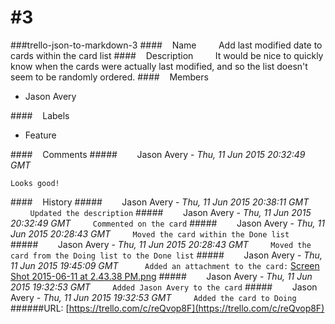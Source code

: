 # #3
###trello-json-to-markdown-3
####&nbsp;&nbsp;&nbsp;&nbsp;Name
&nbsp;&nbsp;&nbsp;&nbsp;&nbsp;&nbsp;&nbsp;&nbsp;Add last modified date to cards within the card list
####&nbsp;&nbsp;&nbsp;&nbsp;Description
&nbsp;&nbsp;&nbsp;&nbsp;&nbsp;&nbsp;&nbsp;&nbsp;It would be nice to quickly know when the cards were actually last modified, and so the list doesn't seem to be randomly ordered.
####&nbsp;&nbsp;&nbsp;&nbsp;Members
* Jason Avery

####&nbsp;&nbsp;&nbsp;&nbsp;Labels
* Feature

####&nbsp;&nbsp;&nbsp;&nbsp;Comments
#####&nbsp;&nbsp;&nbsp;&nbsp;&nbsp;&nbsp;&nbsp;&nbsp;Jason Avery - *Thu, 11 Jun 2015 20:32:49 GMT*
```
Looks good!
```
####&nbsp;&nbsp;&nbsp;&nbsp;History
#####&nbsp;&nbsp;&nbsp;&nbsp;&nbsp;&nbsp;&nbsp;&nbsp;Jason Avery - *Thu, 11 Jun 2015 20:38:11 GMT*
&nbsp;&nbsp;&nbsp;&nbsp;&nbsp;&nbsp;&nbsp;&nbsp;`
Updated the description
`
#####&nbsp;&nbsp;&nbsp;&nbsp;&nbsp;&nbsp;&nbsp;&nbsp;Jason Avery - *Thu, 11 Jun 2015 20:32:49 GMT*
&nbsp;&nbsp;&nbsp;&nbsp;&nbsp;&nbsp;&nbsp;&nbsp;`
Commented on the card
`
#####&nbsp;&nbsp;&nbsp;&nbsp;&nbsp;&nbsp;&nbsp;&nbsp;Jason Avery - *Thu, 11 Jun 2015 20:28:43 GMT*
&nbsp;&nbsp;&nbsp;&nbsp;&nbsp;&nbsp;&nbsp;&nbsp;`
Moved the card within the Done list
`
#####&nbsp;&nbsp;&nbsp;&nbsp;&nbsp;&nbsp;&nbsp;&nbsp;Jason Avery - *Thu, 11 Jun 2015 20:28:43 GMT*
&nbsp;&nbsp;&nbsp;&nbsp;&nbsp;&nbsp;&nbsp;&nbsp;`
Moved the card from the Doing list to the Done list
`
#####&nbsp;&nbsp;&nbsp;&nbsp;&nbsp;&nbsp;&nbsp;&nbsp;Jason Avery - *Thu, 11 Jun 2015 19:45:09 GMT*
&nbsp;&nbsp;&nbsp;&nbsp;&nbsp;&nbsp;&nbsp;&nbsp;`
Added an attachment to the card:`
[Screen Shot 2015-06-11 at 2.43.38 PM.png](https://trello-attachments.s3.amazonaws.com/5579e2652aaef9c774e6bb80/764x649/6dcd68726b07838602dd8d64f6bd5404/Screen_Shot_2015-06-11_at_2.43.38_PM.png)
#####&nbsp;&nbsp;&nbsp;&nbsp;&nbsp;&nbsp;&nbsp;&nbsp;Jason Avery - *Thu, 11 Jun 2015 19:32:53 GMT*
&nbsp;&nbsp;&nbsp;&nbsp;&nbsp;&nbsp;&nbsp;&nbsp;`
Added Jason Avery to the card
`
#####&nbsp;&nbsp;&nbsp;&nbsp;&nbsp;&nbsp;&nbsp;&nbsp;Jason Avery - *Thu, 11 Jun 2015 19:32:53 GMT*
&nbsp;&nbsp;&nbsp;&nbsp;&nbsp;&nbsp;&nbsp;&nbsp;`
Added the card to Doing
`
######URL: [https://trello.com/c/reQvop8F](https://trello.com/c/reQvop8F)
